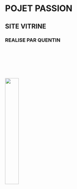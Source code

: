 # POJET PASSION
## SITE VITRINE
### REALISE PAR QUENTIN

<p align="left" style="padding-top: 100px">
  <img align="center" width="30%" src="https://github.com/user-attachments/assets/9a302e89-334f-423b-8f34-25a2f2ea0b64" />
</p>
